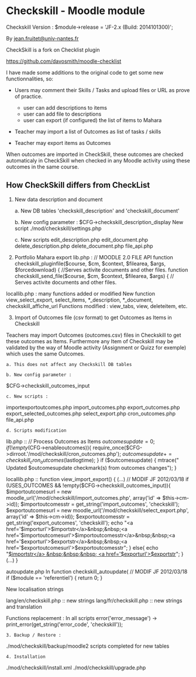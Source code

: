 
# Checkskill - Moodle module

Checkskill Version : $module->release  = 'JF-2.x (Build: 2014101300)';

By jean.fruitet@univ-nantes.fr

CheckSkill  is a fork on Checklist plugin

https://github.com/davosmith/moodle-checklist

I have made some additions to the original code to get some new functionnalities, so:

* Users may comment their Skills / Tasks and upload files or URL as prove of practice.
	* user can add descriptions to items
	* user can add file to descriptions
	* user can export (if configured) the list of items to Mahara

* Teacher may import a list of Outcomes as list of tasks / skills
* Teacher may export items as Outcomes

When outcomes are imported in CheckSkill, these outcomes are checked automaticaly in CheckSkill when checked in any Moodle activity using these outcomes in the same course.
 

## How CheckSkill differs from CheckList

1. New data description and document

	a. New DB tables 'checkskill_description' and 'checkskill_document'
	
	b. New config parameter :
$CFG->checkskill_description_display
New script
./mod/checkskill/settings.php

	c. New scripts
edit_description.php
edit_document.php
delete_description.php
delete_document.php
file_api.php

2. Portfolio Mahara export
lib.php :
// MOODLE 2.0 FILE API
	function checkskill_pluginfile($course, $cm, $context, $filearea, $args, $forcedownload) {
//Serves activite documents and other files.
	function checkskill_send_file($course, $cm, $context, $filearea, $args) {
// Serves activite documents and other files.

locallib.php : many functions added or  modified 
	New function view_select_export, select_items, *_description, *_document,  checkskill_affiche_url
	Functions modified : view_tabs, view, deleteitem, etc.

3. Import of Outcomes file (csv format) to get Outcomes as Items in Checkskill

Teachers may import Outcomes (outcomes.csv) files in Checkskill to get these outcomes as Items.
Furthermore any Item of Checkskill may be validated by the way of Moodle activity
(Assignment or Quizz for exemple) which uses the same Outcomes.

	a. This does not affect any Checkskill DB tables

	b. New config parameter :
$CFG->checkskill_outcomes_input

	c. New scripts :
importexportoutcomes.php
import_outcomes.php
export_outcomes.php
export_selected_outcomes.php
select_export.php
cron_outcomes.php
file_api.php

	d. Scripts modification
lib.php ::
// Process Outcomes as Items
    $outcomesupdate = 0;
    if (!empty($CFG->enableoutcomes)){
        require_once($CFG->dirroot.'/mod/checkskill/cron_outcomes.php');
        $outcomesupdate+=checkskill_cron_outcomes($lastlogtime);
    }
    if ($outcomesupdate) {
        mtrace(" Updated $outcomesupdate checkmark(s) from outcomes changes");
    }


locallib.php ::
function view_import_export() {
(...)
// MODIF JF 2012/03/18
        if (USES_OUTCOMES && !empty($CFG->checkskill_outcomes_input)){
            $importoutcomesurl = new moodle_url('/mod/checkskill/import_outcomes.php', array('id' => $this->cm->id));
            $importoutcomesstr = get_string('import_outcomes', 'checkskill');
            $exportoutcomesurl = new moodle_url('/mod/checkskill/select_export.php', array('id' => $this->cm->id));
            $exportoutcomesstr = get_string('export_outcomes', 'checkskill');
            echo "<a href='$importurl'>$importstr</a>&nbsp;&nbsp;<a href='$importoutcomesurl'>$importoutcomesstr</a>&nbsp;&nbsp;<a href='$exporturl'>$exportstr</a>&nbsp;&nbsp;<a href='$exportoutcomesurl'>$exportoutcomesstr</a>";
        }
        else{
            echo "<a href='$importurl'>$importstr</a> &nbsp;&nbsp;&nbsp; <a href='$exporturl'>$exportstr</a>";
        }
(...)
}

autoupdate.php
In function checkskill_autoupdate(
// MODIF JF 2012/03/18
    if ($module == 'referentiel') {
        return 0;
    }

New localisation strings

lang/en/checkskill.php   :: new strings
lang/fr/checkskill.php   :: new strings and translation

Functions replacement :
In all scripts
error('error_message') -> print_error(get_string('error_code', 'checkskill'));


	3. Backup / Restore :
./mod/checkskill/backup/moodle2 scripts completed for new tables

	4. Installation
./mod/checkskill/install.xml
./mod/checkskill/upgrade.php


